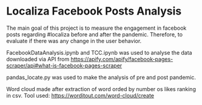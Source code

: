 # Localiza Facebook Posts Analysis

The main goal of this project is to measure the engagement in facebook posts regarding #localiza before and after the pandemic. Therefore, to evaluate if there was any change in the user behavior.

FacebookDataAnalysis.ipynb and TCC.ipynb was used to analyse the data downloaded via API from https://apify.com/apify/facebook-pages-scraper/api#what-is-facebook-pages-scraper

pandas_locate.py was used to make the analysis of pre and post pandemic.

Word cloud made after extraction of word orded by number os likes ranking in csv. Tool used: https://worditout.com/word-cloud/create

